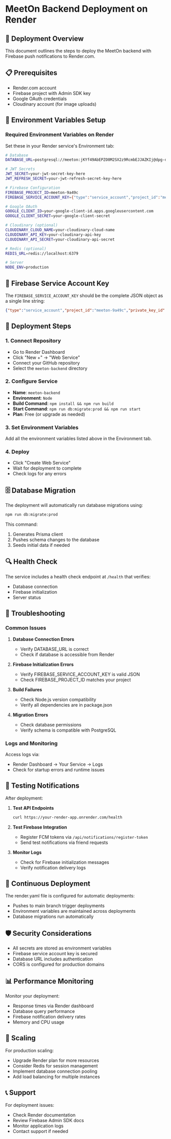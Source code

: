 # MeetOn Backend Deployment on Render

## 🚀 Deployment Overview

This document outlines the steps to deploy the MeetOn backend with Firebase push notifications to Render.com.

## 📋 Prerequisites

- Render.com account
- Firebase project with Admin SDK key
- Google OAuth credentials
- Cloudinary account (for image uploads)

## 🔧 Environment Variables Setup

### Required Environment Variables on Render

Set these in your Render service's Environment tab:

```bash
# Database
DATABASE_URL=postgresql://meeton:jKYf49AbEPZO0M2SX2z9RcmbEJJAZKIj@dpg-d1j7lh95pdvs73cud15g-a.oregon-postgres.render.com/meeton

# JWT Secrets
JWT_SECRET=your-jwt-secret-key-here
JWT_REFRESH_SECRET=your-jwt-refresh-secret-key-here

# Firebase Configuration
FIREBASE_PROJECT_ID=meeton-9a49c
FIREBASE_SERVICE_ACCOUNT_KEY={"type":"service_account","project_id":"meeton-9a49c",...}

# Google OAuth
GOOGLE_CLIENT_ID=your-google-client-id.apps.googleusercontent.com
GOOGLE_CLIENT_SECRET=your-google-client-secret

# Cloudinary (optional)
CLOUDINARY_CLOUD_NAME=your-cloudinary-cloud-name
CLOUDINARY_API_KEY=your-cloudinary-api-key
CLOUDINARY_API_SECRET=your-cloudinary-api-secret

# Redis (optional)
REDIS_URL=redis://localhost:6379

# Server
NODE_ENV=production
```

## 🔑 Firebase Service Account Key

The `FIREBASE_SERVICE_ACCOUNT_KEY` should be the complete JSON object as a single line string:

```json
{"type":"service_account","project_id":"meeton-9a49c","private_key_id":"...","private_key":"-----BEGIN PRIVATE KEY-----\n...\n-----END PRIVATE KEY-----\n","client_email":"firebase-adminsdk-...@meeton-9a49c.iam.gserviceaccount.com","client_id":"...","auth_uri":"https://accounts.google.com/o/oauth2/auth","token_uri":"https://oauth2.googleapis.com/token","auth_provider_x509_cert_url":"https://www.googleapis.com/oauth2/v1/certs","client_x509_cert_url":"https://www.googleapis.com/robot/v1/metadata/x509/firebase-adminsdk-...%40meeton-9a49c.iam.gserviceaccount.com"}
```

## 📂 Deployment Steps

### 1. Connect Repository
- Go to Render Dashboard
- Click "New +" → "Web Service"
- Connect your GitHub repository
- Select the `meeton-backend` directory

### 2. Configure Service
- **Name**: `meeton-backend`
- **Environment**: `Node`
- **Build Command**: `npm install && npm run build`
- **Start Command**: `npm run db:migrate:prod && npm run start`
- **Plan**: Free (or upgrade as needed)

### 3. Set Environment Variables
Add all the environment variables listed above in the Environment tab.

### 4. Deploy
- Click "Create Web Service"
- Wait for deployment to complete
- Check logs for any errors

## 🗄️ Database Migration

The deployment will automatically run database migrations using:
```bash
npm run db:migrate:prod
```

This command:
1. Generates Prisma client
2. Pushes schema changes to the database
3. Seeds initial data if needed

## 🔍 Health Check

The service includes a health check endpoint at `/health` that verifies:
- Database connection
- Firebase initialization
- Server status

## 🚨 Troubleshooting

### Common Issues

1. **Database Connection Errors**
   - Verify DATABASE_URL is correct
   - Check if database is accessible from Render

2. **Firebase Initialization Errors**
   - Verify FIREBASE_SERVICE_ACCOUNT_KEY is valid JSON
   - Check FIREBASE_PROJECT_ID matches your project

3. **Build Failures**
   - Check Node.js version compatibility
   - Verify all dependencies are in package.json

4. **Migration Errors**
   - Check database permissions
   - Verify schema is compatible with PostgreSQL

### Logs and Monitoring

Access logs via:
- Render Dashboard → Your Service → Logs
- Check for startup errors and runtime issues

## 📱 Testing Notifications

After deployment:

1. **Test API Endpoints**
   ```bash
   curl https://your-render-app.onrender.com/health
   ```

2. **Test Firebase Integration**
   - Register FCM tokens via `/api/notifications/register-token`
   - Send test notifications via friend requests

3. **Monitor Logs**
   - Check for Firebase initialization messages
   - Verify notification delivery logs

## 🔄 Continuous Deployment

The render.yaml file is configured for automatic deployments:
- Pushes to main branch trigger deployments
- Environment variables are maintained across deployments
- Database migrations run automatically

## 🛡️ Security Considerations

- All secrets are stored as environment variables
- Firebase service account key is secured
- Database URL includes authentication
- CORS is configured for production domains

## 📊 Performance Monitoring

Monitor your deployment:
- Response times via Render dashboard
- Database query performance
- Firebase notification delivery rates
- Memory and CPU usage

## 🔧 Scaling

For production scaling:
- Upgrade Render plan for more resources
- Consider Redis for session management
- Implement database connection pooling
- Add load balancing for multiple instances

## 📞 Support

For deployment issues:
- Check Render documentation
- Review Firebase Admin SDK docs
- Monitor application logs
- Contact support if needed 